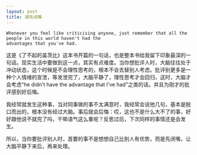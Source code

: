 ```yaml
---
layout: post
title: 请先闭嘴
---
```


```
Whenever you feel like criticising anyone, just remember that all the people in this world haven't had the 
advantages that you've had.
```

这是《了不起的盖茨比》这本书开篇的一句话，也是整本书给我留下印象最深的一句话。现实生活中要做到这一点，其实有点难度。当你想批评人时，大脑往往处于冲动状态，这个时候是不会理性思考的，根本不会去替别人考虑。批评别更多是一种个人情绪的宣泄，等发泄完了，大脑平静了，理性思考才会回归，这时，大脑才会考虑“he didn't have the advantage that I've had"之类的话。并且为刚才的批评感到好后悔。

我经常就发生这种事，当对同事做的事不太满意时，我经常会说他几句，基本是脱口而出的，根本没有经过大脑。事后就会后悔：哎，这也不是什么大不了的事，好好跟他说不就完了吗，干嘛语气这么重呢？反思过后，下次同样的事情还是会发生。

所以，当你要批评别人时，首要的事不是想想自己比别人有优势，而是先闭嘴，让大脑平静下来后，再来处理。
